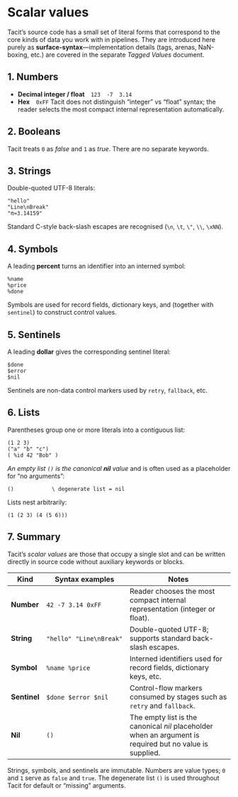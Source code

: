 # Scalar values

Tacit’s source code has a small set of literal forms that correspond to the core kinds of data you work with in pipelines. They are introduced here purely as **surface-syntax**—implementation details (tags, arenas, NaN-boxing, etc.) are covered in the separate _Tagged Values_ document.

## 1. Numbers

- **Decimal integer / float** `123` `-7` `3.14`
- **Hex** `0xFF`
  Tacit does not distinguish “integer” vs “float” syntax; the reader selects the most compact internal representation automatically.

## 2. Booleans

Tacit treats `0` as _false_ and `1` as _true_. There are no separate keywords.

## 3. Strings

Double-quoted UTF-8 literals:

```
"hello"
"Line\nBreak"
"π≈3.14159"
```

Standard C-style back-slash escapes are recognised (`\n`, `\t`, `\"`, `\\`, `\xNN`).

## 4. Symbols

A leading **percent** turns an identifier into an interned symbol:

```
%name
%price
%done
```

Symbols are used for record fields, dictionary keys, and (together with `sentinel`) to construct control values.

## 5. Sentinels

A leading **dollar** gives the corresponding sentinel literal:

```
$done
$error
$nil
```

Sentinels are non-data control markers used by `retry`, `fallback`, etc.

## 6. Lists

Parentheses group one or more literals into a contiguous list:

```
(1 2 3)
("a" "b" "c")
( %id 42 "Bob" )
```

_An empty list `()` is the canonical **nil** value_ and is often used as a placeholder for “no arguments”:

```
()            \ degenerate list = nil
```

Lists nest arbitrarily:

```
(1 (2 3) (4 (5 6)))
```

## 7. Summary

Tacit’s _scalar values_ are those that occupy a single slot and can be written directly in source code without auxiliary keywords or blocks.

| Kind         | Syntax examples            | Notes                                                                                                    |
| ------------ | -------------------------- | -------------------------------------------------------------------------------------------------------- |
| **Number**   | `42`  `-7`  `3.14`  `0xFF` | Reader chooses the most compact internal representation (integer or float).                              |
| **String**   | `"hello"`  `"Line\nBreak"` | Double-quoted UTF-8; supports standard back-slash escapes.                                               |
| **Symbol**   | `%name`  `%price`          | Interned identifiers used for record fields, dictionary keys, etc.                                       |
| **Sentinel** | `$done`  `$error`  `$nil`  | Control-flow markers consumed by stages such as `retry` and `fallback`.                                  |
| **Nil**      | `()`                       | The empty list is the canonical _nil_ placeholder when an argument is required but no value is supplied. |

Strings, symbols, and sentinels are immutable. Numbers are value types; `0` and `1` serve as `false` and `true`. The degenerate list `()` is used throughout Tacit for default or “missing” arguments.
